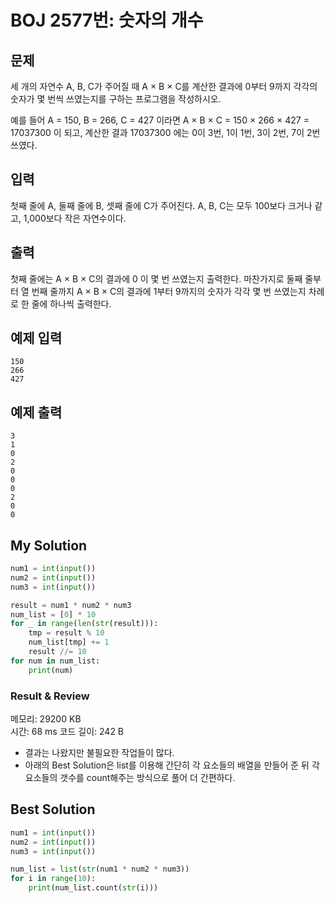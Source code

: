# BOJ 2577번: 숫자의 개수

## 문제

세 개의 자연수 A, B, C가 주어질 때 A × B × C를 계산한 결과에 0부터 9까지 각각의 숫자가 몇 번씩 쓰였는지를 구하는 프로그램을 작성하시오.

예를 들어 A = 150, B = 266, C = 427 이라면 A × B × C = 150 × 266 × 427 = 17037300 이 되고, 계산한 결과 17037300 에는 0이 3번, 1이 1번, 3이 2번, 7이 2번 쓰였다.

## 입력

첫째 줄에 A, 둘째 줄에 B, 셋째 줄에 C가 주어진다. A, B, C는 모두 100보다 크거나 같고, 1,000보다 작은 자연수이다.

## 출력

첫째 줄에는 A × B × C의 결과에 0 이 몇 번 쓰였는지 출력한다. 마찬가지로 둘째 줄부터 열 번째 줄까지 A × B × C의 결과에 1부터 9까지의 숫자가 각각 몇 번 쓰였는지 차례로 한 줄에 하나씩 출력한다.

## 예제 입력

    150
    266
    427

## 예제 출력

    3
    1
    0
    2
    0
    0
    0
    2
    0
    0

## My Solution

```python
num1 = int(input())
num2 = int(input())
num3 = int(input())

result = num1 * num2 * num3
num_list = [0] * 10
for _ in range(len(str(result))):
    tmp = result % 10
    num_list[tmp] += 1
    result //= 10
for num in num_list:
    print(num)
```

### Result & Review

메모리: 29200 KB  
시간: 68 ms
코드 길이: 242 B

- 결과는 나왔지만 불필요한 작업들이 많다.
- 아래의 Best Solution은 list를 이용해 간단히 각 요소들의 배열을 만들어 준 뒤 각 요소들의 갯수를 count해주는 방식으로 풀어 더 간편하다.

## Best Solution

```python
num1 = int(input())
num2 = int(input())
num3 = int(input())

num_list = list(str(num1 * num2 * num3))
for i in range(10):
    print(num_list.count(str(i)))
```
